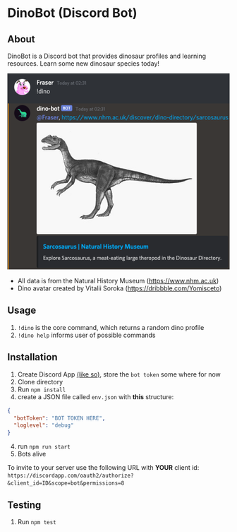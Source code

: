 
# DinoBot (Discord Bot)

## About
DinoBot is a Discord bot that provides dinosaur profiles and learning resources. Learn some new dinosaur species today! 

![showcase](showcase.png "Showcase")

- All data is from the Natural History Museum (https://www.nhm.ac.uk)
- Dino avatar created by Vitalii Soroka (https://dribbble.com/Yomisceto)

## Usage

1. `!dino` is the core command, which returns a random dino profile
2. `!dino help` informs user of possible commands

## Installation
1. Create Discord App [(like so)](https://github.com/Chikachi/DiscordIntegration/wiki/How-to-get-a-token-and-channel-ID-for-Discord#create-an-application-in-discords-system), store the `bot token` some where for now
1. Clone directory
2. Run `npm install`
3. create a JSON file called `env.json` with **this** structure:
```json
{
  "botToken": "BOT TOKEN HERE",
  "loglevel": "debug"
}
```
4. run `npm run start`
5. Bots alive

To invite to your server use the following URL with **YOUR** client id:
`https://discordapp.com/oauth2/authorize?&client_id=ID&scope=bot&permissions=8`

## Testing
1. Run `npm test`
